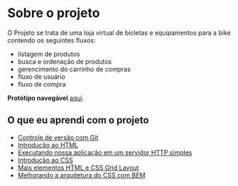# Sobre o projeto

O Projeto se trata de uma loja virtual de bicletas e equipamentos para a bike contendo os seguintes fluxos:

- listagem de produtos
- busca e ordenação de produtos
- gerencimento do carrinho de compras
- fluxo de usuário
- fluxo de compra

**Protótipo navegável** [aqui](https://www.figma.com/proto/FaaAwc3nRRW4cTuxlQPNxw/Bicycle-Shop?node-id=1%3A2&scaling=min-zoom).

## O que eu aprendi com o projeto

- [Controle de versão com Git](./learning/INTRO_TO_GIT.md)
- [Introdução ao HTML](./learning/INTRO_TO_HTML.md)
- [Executando nossa aplicação em um servidor HTTP simples](./learning/RUNNING_A_HTTP_SERVER.md)
- [Introdução ao CSS](./learning/INTRO_TO_CSS.md)
- [Mais elementos HTML e CSS Grid Layout](./MORE_ABOUT_HTML_AND_CSS.md)
- [Melhorando a arquitetura do CSS com BEM](./BEM_CSS_METHODOLOGY.md)
